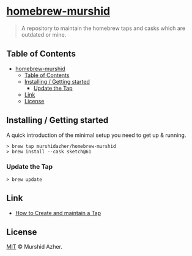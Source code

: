 # [homebrew-murshid](https://github.com/murshidazher/homebrew-murshid)

> A repository to maintain the homebrew taps and casks which are outdated or mine.

## Table of Contents

- [homebrew-murshid](#homebrew-murshid)
  - [Table of Contents](#table-of-contents)
  - [Installing / Getting started](#installing--getting-started)
    - [Update the Tap](#update-the-tap)
  - [Link](#link)
  - [License](#license)

## Installing / Getting started

A quick introduction of the minimal setup you need to get up & running.

```shell
> brew tap murshidazher/homebrew-murshid
> brew install --cask sketch@61
```

### Update the Tap

```shell
> brew update
```

## Link

- [How to Create and maintain a Tap](https://github.com/Homebrew/brew/blob/master/docs/How-to-Create-and-Maintain-a-Tap.md)

## License

[MIT](https://github.com/murshidazher/murshid/blob/master/LICENSE) © Murshid Azher.
